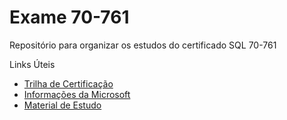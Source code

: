 # Exame 70-761
Repositório para organizar os estudos do certificado SQL 70-761

Links Úteis
- [Trilha de Certificação](https://www.microsoft.com/pt-br/learning/mcsa-sql2016-database-development-certification.aspx)
- [Informações da Microsoft](https://www.microsoft.com/pt-br/learning/exam-70-761.aspx)
- [Material de Estudo](https://www.mssqltips.com/sqlservertip/4644/sql-server-exam-70761-study-material-for-querying-data-with-transactsql)
